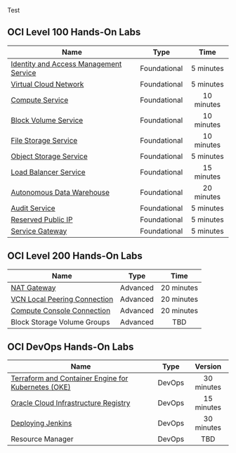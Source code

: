 
Test

## OCI Level 100 Hands-On Labs 


|                  **Name**              |    **Type**  | **Time** |
|----------------------------------------|:------------:|:-------:|
|[Identity and Access Management Service](./L100-LAB/Identity_Access_Management/IAM_HOL.md) | Foundational |   5 minutes   |
|[Virtual Cloud Network](./L100-LAB/Virtual_Cloud_Network/VCN_HOL.md)                        | Foundational |   5 minutes   |
|[Compute Service](./L100-LAB/Compute_Services/Compute_HOL.md)                        | Foundational |   10 minutes   |
|[Block Volume Service](./L100-LAB/Block_Volume/Block_Volume_HOL.md)                        | Foundational |   10 minutes   |
|[File Storage Service](./L100-LAB/File_Storage_Service/FSS_HOL.md)                   | Foundational |   10 minutes   | 
|[Object Storage Service](./L100-LAB/Object_Storage/ObjectStorage_HOL.md)                   | Foundational |   5 minutes   |  
|[Load Balancer Service](./L100-LAB/Load_Balancer/load_balancer.md)                 | Foundational |   15 minutes   |      
|[Autonomous Data Warehouse](./L100-LAB/Autonomous_Data_Warehouse/ADW_HOL.md)             | Foundational |   20 minutes   | 
|[Audit Service](./L100-LAB/Audit_Service/AUDIT_HOL.md) | Foundational |   5 minutes   |
|[Reserved Public IP](./L100-LAB/Using_Reserved_Public_IP/Reserved_Public_IP_HOL.md) | Foundational |   5 minutes   |  
|[Service Gateway](./L100-LAB/Using_Service_Gateway/Using_Service_Gateway_HOL.md) | Foundational |   5 minutes   |  



## OCI Level 200 Hands-On Labs 


|                  **Name**              |    **Type**  | **Time** | 
|----------------------------------------|:------------:|:-------:|
|[NAT Gateway](./L200-LAB/NAT_Gateway/nat_gateway.md)| Advanced |   20 minutes   | 
|[VCN Local Peering Connection](./L200-LAB/VCN_Local_Peering/vcn_local_peering.md) | Advanced |   20 minutes   |   
|[Compute Console Connection](./L200-LAB/Compute-Console-Connection/HOL-Console-Connection.md)| Advanced |  20 minutes   |   
|Block Storage Volume Groups                  | Advanced |   TBD   |   


## OCI DevOps Hands-On Labs


|                  **Name**              |    **Type**  | **Version** | 
|----------------------------------------|:------------:|:-------:|
|[Terraform and Container Engine for Kubernetes (OKE)](./DevOps/Terraform-and-OKE-LAB/tf_oke_hol.md)| DevOps |   30 minutes   | 
|[Oracle Cloud Infrastructure Registry](./DevOps/Container_Registry/Container_Registry_HOL.md) | DevOps |   15 minutes   | 
|[Deploying Jenkins](./DevOps/Deploying_Jenkins/Deploying_Jenkins_HOL.md) | DevOps |   30 minutes   |  
|Resource Manager                     | DevOps |   TBD   |      


